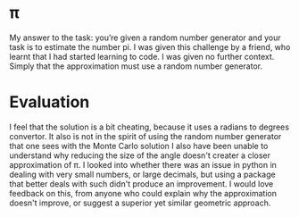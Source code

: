 # π
My answer to the task: you’re given a random number generator and your task is to estimate the number pi.
I was given this challenge by a friend, who learnt that I had started learning to code.
I was given no further context. Simply that the approximation must use a random number generator.
# Evaluation
I feel that the solution is a bit cheating, because it uses a radians to degrees convertor.
It also is not in the spirit of using the random number generator that one sees with the Monte Carlo solution
I also have been unable to understand why reducing the size of the angle doesn't creater a closer approximation of π. 
I looked into whether there was an issue in python in dealing with very small numbers, or large decimals, but using a package that better deals with such didn't produce an improvement.
I would love feedback on this, from anyone who could explain why the approximation doesn't improve, or suggest a superior yet similar geometric approach.
